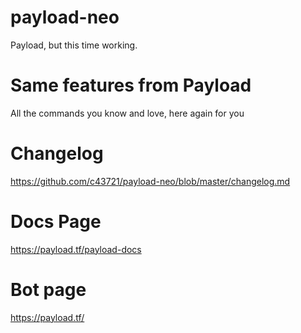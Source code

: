 # payload-neo
 Payload, but this time working.
 
# Same features from Payload
 All the commands you know and love, here again for you
 
 # Changelog
 https://github.com/c43721/payload-neo/blob/master/changelog.md
 
# Docs Page
 https://payload.tf/payload-docs
 
 # Bot page
 https://payload.tf/
 

